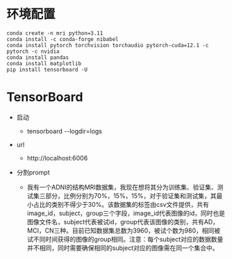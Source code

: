 # 环境配置

```Shell
conda create -n mri python=3.11
conda install -c conda-forge nibabel
conda install pytorch torchvision torchaudio pytorch-cuda=12.1 -c pytorch -c nvidia
conda install pandas
conda install matplotlib
pip install tensorboard -U
```

# TensorBoard

- 启动
  - tensorboard --logdir=logs
- url
  - http://localhost:6006

- 分割prompt
  - 我有一个ADNI的结构MRI数据集，我现在想将其分为训练集、验证集、测试集三部分，比例分别为70%，15%，15%，对于验证集和测试集，其最小占比的类别不得少于30%。该数据集的标签由csv文件提供，共有image_id，subject，group三个字段，image_id代表图像的id，同时也是图像文件名，subject代表被试id，group代表该图像的类别，共有AD，MCI，CN三种。目前已知数据集总数为3960，被试个数为980，相同被试不同时间获得的图像的group相同。注意：每个subject对应的数据数量并不相同，同时需要确保相同的subject对应的图像需在同一个集合中。